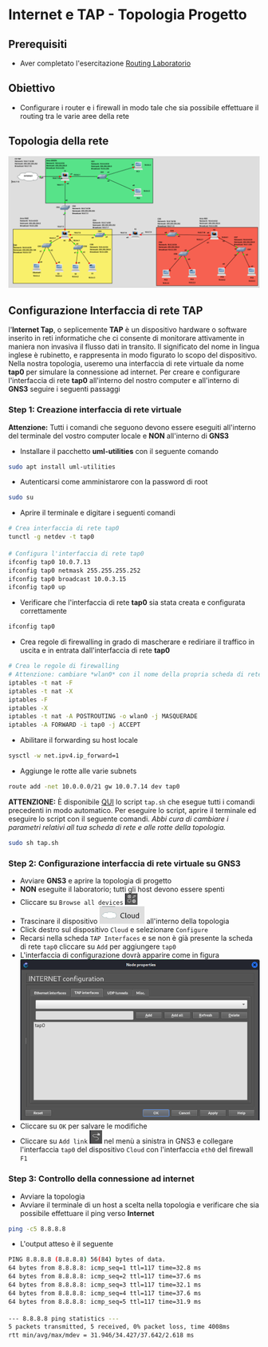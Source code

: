 # Internet e TAP - Topologia Progetto

## Prerequisiti
- Aver completato l'esercitazione [Routing Laboratorio](https://github.com/fpacenza/Fondamenti-di-Reti-e-Sicurezza-Informatica/tree/main/Routing)

## Obiettivo
- Configurare i router e i firewall in modo tale che sia possibile effettuare il routing tra le varie aree della rete

## Topologia della rete
![alt text](https://github.com/fpacenza/Fondamenti-di-Reti-e-Sicurezza-Informatica/blob/main/Routing/project_topology_gns3.png?raw=true)


## Configurazione Interfaccia di rete TAP
l'**Internet Tap**, o seplicemente **TAP** è un dispositivo hardware o software inserito in reti informatiche che ci consente di monitorare attivamente in maniera non invasiva il flusso dati in transito. Il significato del nome in lingua inglese è rubinetto, e rappresenta in modo figurato lo scopo del dispositivo.
Nella nostra topologia, useremo una interfaccia di rete virtuale da nome **tap0** per simulare la connessione ad internet. Per creare e configurare l'interfaccia di rete **tap0** all'interno del nostro computer e all'interno di **GNS3** seguire i seguenti passaggi

### Step 1: Creazione interfaccia di rete virtuale
**Attenzione:** Tutti i comandi che seguono devono essere eseguiti all'interno del terminale del vostro computer locale e **NON** all'interno di **GNS3**

- Installare il pacchetto **uml-utilities** con il seguente comando
```bash
sudo apt install uml-utilities
```

- Autenticarsi come amministarore con la password di root
```bash
sudo su
```

- Aprire il terminale e digitare i seguenti comandi
```bash
# Crea interfaccia di rete tap0
tunctl -g netdev -t tap0

# Configura l'interfaccia di rete tap0
ifconfig tap0 10.0.7.13
ifconfig tap0 netmask 255.255.255.252
ifconfig tap0 broadcast 10.0.3.15
ifconfig tap0 up
```

- Verificare che l'interfaccia di rete **tap0** sia stata creata e configurata correttamente
```bash
ifconfig tap0
```

- Crea regole di firewalling in grado di mascherare e rediriare il traffico in uscita e in entrata dall'interfaccia di rete **tap0**
```bash
# Crea le regole di firewalling
# Attenzione: cambiare *wlan0* con il nome della propria scheda di rete attualmente connessa alla rete internet
iptables -t nat -F
iptables -t nat -X
iptables -F
iptables -X
iptables -t nat -A POSTROUTING -o wlan0 -j MASQUERADE
iptables -A FORWARD -i tap0 -j ACCEPT
```

- Abilitare il forwarding su host locale 
```bash
sysctl -w net.ipv4.ip_forward=1
```

- Aggiunge le rotte alle varie subnets
```bash
route add -net 10.0.0.0/21 gw 10.0.7.14 dev tap0
```

**ATTENZIONE:** È disponibile [QUI](https://github.com/fpacenza/Fondamenti-di-Reti-e-Sicurezza-Informatica/blob/main/Internet%20e%20TAP/tap.sh?raw=true) lo script ``tap.sh`` che esegue tutti i comandi precedenti in modo automatico. Per eseguire lo script, aprire il terminale ed eseguire lo script con il seguente comandi.
*Abbi cura di cambiare i parametri relativi all tua scheda di rete e alle rotte della topologia.*
```bash
sudo sh tap.sh
```

### Step 2: Configurazione interfaccia di rete virtuale su GNS3
- Avviare **GNS3** e aprire la topologia di progetto
- **NON** eseguite il laboratorio; tutti gli host devono essere spenti
- Cliccare su `Browse all devices` <img src="https://github.com/fpacenza/Fondamenti-di-Reti-e-Sicurezza-Informatica/blob/main/Routing/browse_all_devices.png?raw=true" width="25">
- Trascinare il dispositivo <img src="https://github.com/fpacenza/Fondamenti-di-Reti-e-Sicurezza-Informatica/blob/main/Internet%20e%20TAP/cloud.png?raw=true"> all'interno della topologia
- Click destro sul dispositivo `Cloud` e selezionare `Configure`
- Recarsi nella scheda `TAP Interfaces` e se non è già presente la scheda di rete `tap0` cliccare su `Add` per aggiungere `tap0`
- L'interfaccia di configurazione dovrà apparire come in figura
![alt text](https://github.com/fpacenza/Fondamenti-di-Reti-e-Sicurezza-Informatica/blob/main/Internet%20e%20TAP/cloud_confiuration.png?raw=true)
- Cliccare su `OK` per salvare le modifiche
- Cliccare su `Add link` <img src="https://github.com/fpacenza/Fondamenti-di-Reti-e-Sicurezza-Informatica/blob/main/Routing/link.png?raw=true" width="25"> nel menù a sinistra in GNS3 e collegare l'interfaccia `tap0` del dispositivo `Cloud` con l'interfaccia `eth0` del firewall `F1`

### Step 3: Controllo della connessione ad internet
- Avviare la topologia
- Avviare il terminale di un host a scelta nella topologia e verificare che sia possibile effettuare il ping verso **Internet**
```bash
ping -c5 8.8.8.8
```
- L'output atteso è il seguente
```bash
PING 8.8.8.8 (8.8.8.8) 56(84) bytes of data.
64 bytes from 8.8.8.8: icmp_seq=1 ttl=117 time=32.8 ms
64 bytes from 8.8.8.8: icmp_seq=2 ttl=117 time=37.6 ms
64 bytes from 8.8.8.8: icmp_seq=3 ttl=117 time=32.1 ms
64 bytes from 8.8.8.8: icmp_seq=4 ttl=117 time=37.6 ms
64 bytes from 8.8.8.8: icmp_seq=5 ttl=117 time=31.9 ms

--- 8.8.8.8 ping statistics ---
5 packets transmitted, 5 received, 0% packet loss, time 4008ms
rtt min/avg/max/mdev = 31.946/34.427/37.642/2.618 ms                                                
```